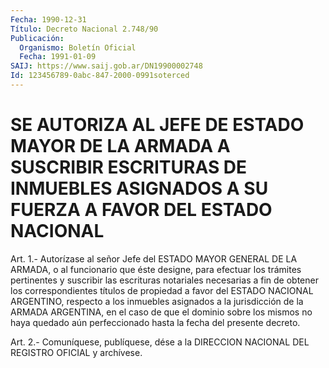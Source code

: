 ```yaml
---
Fecha: 1990-12-31
Título: Decreto Nacional 2.748/90
Publicación:
  Organismo: Boletín Oficial
  Fecha: 1991-01-09
SAIJ: https://www.saij.gob.ar/DN19900002748
Id: 123456789-0abc-847-2000-0991soterced
---
```

# SE AUTORIZA AL JEFE DE ESTADO MAYOR DE LA ARMADA A SUSCRIBIR ESCRITURAS DE INMUEBLES ASIGNADOS A SU FUERZA A FAVOR DEL ESTADO NACIONAL

<a id="1"></a>
Art.  1.- Autorízase al señor Jefe del ESTADO MAYOR GENERAL DE LA ARMADA, o  al  funcionario  que  éste designe, para efectuar los trámites  pertinentes  y  suscribir  las    escrituras   notariales necesarias  a  fin  de  obtener  los  correspondientes  títulos  de propiedad  a  favor del ESTADO NACIONAL ARGENTINO, respecto  a  los inmuebles asignados  a  la  jurisdicción de la ARMADA ARGENTINA, en el caso de que el dominio sobre  los  mismos  no  haya  quedado aún perfeccionado hasta la fecha del presente decreto.

<a id="2"></a>
Art. 2.- Comuníquese, publíquese, dése a la DIRECCION NACIONAL DEL REGISTRO OFICIAL y archívese.